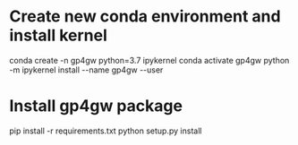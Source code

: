 # Create new conda environment and install kernel
conda create -n gp4gw python=3.7 ipykernel
conda activate gp4gw
python -m ipykernel install --name gp4gw --user

# Install gp4gw package
pip install -r requirements.txt
python setup.py install

